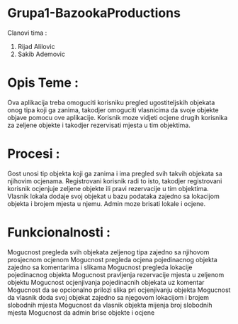 # Grupa1-BazookaProductions
Clanovi tima :
1. Rijad Alilovic
2. Sakib Ademovic

# Opis Teme :

Ova aplikacija treba omoguciti korisniku pregled ugostiteljskih objekata onog tipa koji ga zanima, takodjer omoguciti vlasnicima da svoje objekte objave pomocu ove aplikacije. Korisnik moze vidjeti ocjene drugih korisnika za zeljene objekte i takodjer rezervisati mjesta u tim objektima.

# Procesi :

Gost unosi tip objekta koji ga zanima i ima pregled svih takvih objekata sa njihovim ocjenama.
Registrovani korisnik radi to isto, takodjer registrovani korisnik ocjenjuje zeljene objekte ili pravi rezervacije u tim objektima.
Vlasnik lokala dodaje svoj objekat u bazu podataka zajedno sa lokacijom objekta i brojem mjesta u njemu.
Admin moze brisati lokale i ocjene.

# Funkcionalnosti :

Mogucnost pregleda svih objekata zeljenog tipa zajedno sa njihovom prosjecnom ocjenom
Mogucnost pregleda ocjena pojedinacnog objekta zajedno sa komentarima i slikama
Mogucnost pregleda lokacije pojedinacnog objekta
Mogucnost pravljenja rezervacije mjesta u zeljenom objektu
Mogucnost ocjenjivanja pojedinacnih objekata uz komentar
Mogucnost da se opcionalno prilozi slika pri ocjenjivanju objekta
Mogucnost da vlasnik doda svoj objekat zajedno sa njegovom lokacijom i brojem slobodnih mjesta
Mogucnost da vlasnik objekta mijenja broj slobodnih mjesta
Mogucnost da admin brise objekte i ocjene

